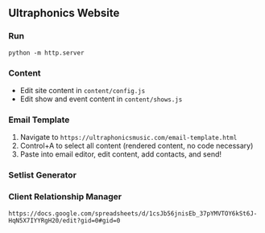 ## Ultraphonics Website

### Run
`python -m http.server`

### Content
- Edit site content in `content/config.js`
- Edit show and event content in `content/shows.js`

### Email Template
1. Navigate to `https://ultraphonicsmusic.com/email-template.html`
2. Control+A to select all content (rendered content, no code necessary)
3. Paste into email editor, edit content, add contacts, and send!

### Setlist Generator


### Client Relationship Manager
`https://docs.google.com/spreadsheets/d/1csJb56jnisEb_37pYMVTOY6kSt6J-HqN5X7IYYRgH20/edit?gid=0#gid=0`